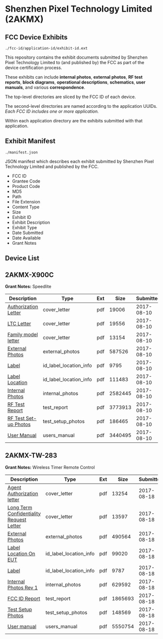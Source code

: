 # Shenzhen Pixel Technology Limited (2AKMX)
## FCC Device Exhibits

```
./fcc-id/application-id/exhibit-id.ext
```

This repository contains the exhibit documents submitted by Shenzhen Pixel Technology Limited to (and published by) the FCC as part of the device certification process.

These exhibits can include **internal photos**, **external photos**, **RF test reports**, **block diagrams**, **operational descriptions**, **schematics**, **user manuals**, and various **correspondence**.

The top-level directories are sliced by the FCC ID of each device.

The second-level directories are named according to the application UUIDs. *Each FCC ID includes one or more application.*

Within each application directory are the exhibits submitted with that application. 

## Exhibit Manifest

```
./manifest.json
```

JSON manifest which describes each exhibit submitted by Shenzhen Pixel Technology Limited and published by the FCC.

- FCC ID
- Grantee Code
- Product Code
- MD5
- Path
- File Extension
- Content Type
- Size
- Exhibit ID
- Exhibit Description
- Exhibit Type
- Date Submitted
- Date Available
- Grant Notes

## Device List
## 2AKMX-X900C
**Grant Notes:** Speedlite

| Description | Type | Ext | Size | Submitted | Available |
| ----------- | ---- | --- | ---- | --------- | --------- |
| [Authorization Letter](2AKMX-X900C/55243e7ebdbf07d4f23f414b73d0c9b0/3505018.pdf) | cover_letter | pdf | 19006 | 2017-08-10 | 2017-08-10 |
| [LTC Letter](2AKMX-X900C/55243e7ebdbf07d4f23f414b73d0c9b0/3505021.pdf) | cover_letter | pdf | 19556 | 2017-08-10 | 2017-08-10 |
| [Family model letter](2AKMX-X900C/55243e7ebdbf07d4f23f414b73d0c9b0/3505238.pdf) | cover_letter | pdf | 13154 | 2017-08-10 | 2017-08-10 |
| [External Photos](2AKMX-X900C/55243e7ebdbf07d4f23f414b73d0c9b0/3505024.pdf) | external_photos | pdf | 587526 | 2017-08-10 | 2017-08-10 |
| [Label](2AKMX-X900C/55243e7ebdbf07d4f23f414b73d0c9b0/3505053.pdf) | id_label_location_info | pdf | 9795 | 2017-08-10 | 2017-08-10 |
| [Label Location](2AKMX-X900C/55243e7ebdbf07d4f23f414b73d0c9b0/3505054.pdf) | id_label_location_info | pdf | 111483 | 2017-08-10 | 2017-08-10 |
| [Internal Photos](2AKMX-X900C/55243e7ebdbf07d4f23f414b73d0c9b0/3505059.pdf) | internal_photos | pdf | 2582445 | 2017-08-10 | 2017-08-10 |
| [RF Test Report](2AKMX-X900C/55243e7ebdbf07d4f23f414b73d0c9b0/3505159.pdf) | test_report | pdf | 3773913 | 2017-08-10 | 2017-08-10 |
| [RF Test Set-up Photos](2AKMX-X900C/55243e7ebdbf07d4f23f414b73d0c9b0/3505196.pdf) | test_setup_photos | pdf | 186465 | 2017-08-10 | 2017-08-10 |
| [User Manual](2AKMX-X900C/55243e7ebdbf07d4f23f414b73d0c9b0/3505205.pdf) | users_manual | pdf | 3440495 | 2017-08-10 | 2017-08-10 |
## 2AKMX-TW-283
**Grant Notes:** Wireless Timer Remote Control

| Description | Type | Ext | Size | Submitted | Available |
| ----------- | ---- | --- | ---- | --------- | --------- |
| [Agent Authorization letter](2AKMX-TW-283/7c91b021d7c259a5852438c244958f8b/3518319.pdf) | cover_letter | pdf | 13254 | 2017-08-18 | 2017-08-18 |
| [Long Term Confidentiality Request Letter](2AKMX-TW-283/7c91b021d7c259a5852438c244958f8b/3518326.pdf) | cover_letter | pdf | 13597 | 2017-08-18 | 2017-08-18 |
| [External Photos](2AKMX-TW-283/7c91b021d7c259a5852438c244958f8b/3518321.pdf) | external_photos | pdf | 490564 | 2017-08-18 | 2017-08-18 |
| [Label Location On EUT](2AKMX-TW-283/7c91b021d7c259a5852438c244958f8b/3518324.pdf) | id_label_location_info | pdf | 99020 | 2017-08-18 | 2017-08-18 |
| [Label](2AKMX-TW-283/7c91b021d7c259a5852438c244958f8b/3518325.pdf) | id_label_location_info | pdf | 9787 | 2017-08-18 | 2017-08-18 |
| [Internal Photos Rev 1](2AKMX-TW-283/7c91b021d7c259a5852438c244958f8b/3518323.pdf) | internal_photos | pdf | 629592 | 2017-08-18 | 2017-08-18 |
| [FCC ID Report](2AKMX-TW-283/7c91b021d7c259a5852438c244958f8b/3518322.pdf) | test_report | pdf | 1865693 | 2017-08-18 | 2017-08-18 |
| [Test Setup Photos](2AKMX-TW-283/7c91b021d7c259a5852438c244958f8b/3518329.pdf) | test_setup_photos | pdf | 148569 | 2017-08-18 | 2017-08-18 |
| [User manual](2AKMX-TW-283/7c91b021d7c259a5852438c244958f8b/3518330.pdf) | users_manual | pdf | 5550754 | 2017-08-18 | 2017-08-18 |
